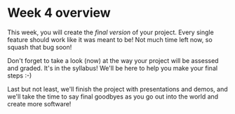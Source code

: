 # Week 4 overview

This week, you will create the *final version* of your project. Every single feature should work like it was meant to be! Not much time left now, so squash that bug soon!

Don't forget to take a look (now) at the way your project will be assessed and graded. It's in the syllabus! We'll be here to help you make your final steps :-)

Last but not least, we'll finish the project with presentations and demos, and we'll take the time to say final goodbyes as you go out into the world and create more software!
